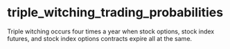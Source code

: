 # triple_witching_trading_probabilities
Triple witching occurs four times a year when stock options, stock index futures, and stock index options contracts expire all at the same.
